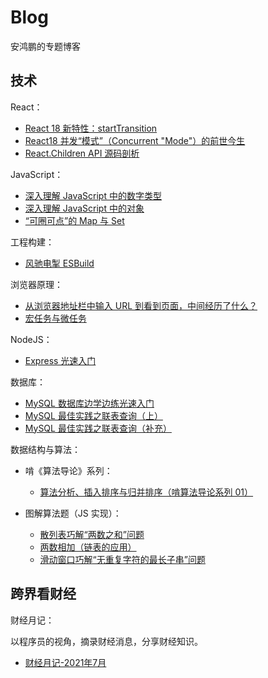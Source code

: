 # Blog

安鸿鹏的专题博客

## 技术

React：

- [React 18 新特性：startTransition](https://github.com/roc-an/react-wisdom/issues/1)
- [React18 并发“模式”（Concurrent "Mode"）的前世今生](https://github.com/roc-an/react-wisdom/issues/2)
- [React.Children API 源码剖析](https://github.com/roc-an/react-wisdom/issues/3)

JavaScript：

- [深入理解 JavaScript 中的数字类型](https://github.com/roc-an/blog/issues/5)
- [深入理解 JavaScript 中的对象](https://github.com/roc-an/blog/issues/6)
- [“可圈可点”的 Map 与 Set](https://github.com/roc-an/blog/issues/10)

工程构建：

- [风驰电掣 ESBuild](https://github.com/roc-an/blog/issues/9)

浏览器原理：

- [从浏览器地址栏中输入 URL 到看到页面，中间经历了什么？](https://github.com/roc-an/blog/issues/3)
- [宏任务与微任务](https://github.com/roc-an/blog/issues/4)

NodeJS：

- [Express 光速入门](https://github.com/roc-an/blog/issues/2)

数据库：

- [MySQL 数据库边学边练光速入门](https://github.com/roc-an/blog/issues/1)
- [MySQL 最佳实践之联表查询（上）](https://github.com/roc-an/blog/issues/11)
- [MySQL 最佳实践之联表查询（补充）](https://github.com/roc-an/blog/issues/12)

数据结构与算法：

  - 啃《算法导论》系列：
    - [算法分析、插入排序与归并排序（啃算法导论系列 01）](https://github.com/roc-an/blog/issues/8)

  - 图解算法题（JS 实现）：
    - [散列表巧解“两数之和”问题](https://github.com/roc-an/blog/issues/13)
    - [两数相加（链表的应用）](https://github.com/roc-an/blog/issues/14)
    - [滑动窗口巧解“无重复字符的最长子串”问题](https://github.com/roc-an/blog/issues/15)
## 跨界看财经

财经月记：

以程序员的视角，摘录财经消息，分享财经知识。

- [财经月记-2021年7月](https://github.com/roc-an/blog/issues/7)
